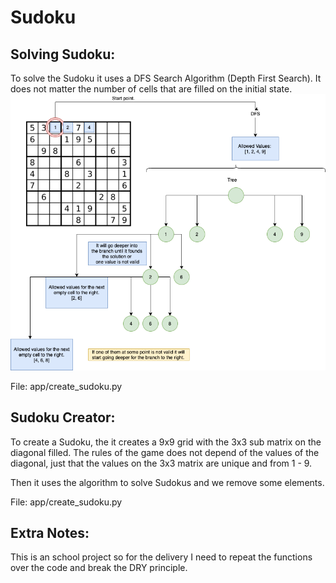 # Sudoku 

## Solving Sudoku: 
To solve the Sudoku it uses a DFS Search Algorithm (Depth First Search). 
It does not matter the number of cells that are filled on the initial state. 
![Image of Solving Algorithm](Sudoku.png) 


File: app/create_sudoku.py


## Sudoku Creator:

To create a Sudoku, the it creates a 9x9 grid with the 3x3 sub matrix on the diagonal filled. 
The rules of the game does not depend of the values of the diagonal, just that the values on the 3x3 matrix are unique and from 1 - 9.

Then it uses the algorithm to solve Sudokus and we remove some elements. 

File: app/create_sudoku.py 


## Extra Notes: 


This is an school project so for the delivery I need to repeat the functions over the code and break the DRY principle. 





 
 